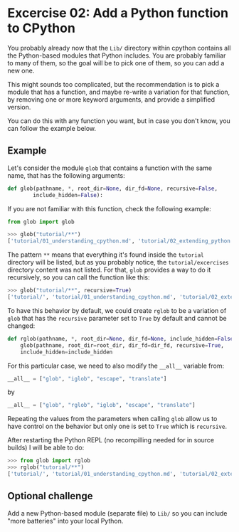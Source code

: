# Excercise 02: Add a Python function to CPython

You probably already now that the `Lib/` directory within cpython contains all
the Python-based modules that Python includes. You are probably familiar to
many of them, so the goal will be to pick one of them, so you can add a new
one.

This might sounds too complicated, but the recommendation is to pick a module
that has a function, and maybe re-write a variation for that function, by
removing one or more keyword arguments, and provide a simplified version.

You can do this with any function you want, but in case you don't know,
you can follow the example below.

## Example

Let's consider the module `glob` that contains a function with the
same name, that has the following arguments:

```py
def glob(pathname, *, root_dir=None, dir_fd=None, recursive=False,
        include_hidden=False):
```

If you are not familiar with this function, check the following example:

```py
from glob import glob

>>> glob("tutorial/**")
['tutorial/01_understanding_cpython.md', 'tutorial/02_extending_python.md', 'tutorial/excercises', 'tutorial/00_setup.md']
```

The pattern `**` means that everything it's found inside the `tutorial`
directory will be listed, but as you probably notice, the `tutorial/excercises`
directory content was not listed. For that, `glob` provides a way to do it
recursively, so you can call the function like this:

```py
>>> glob("tutorial/**", recursive=True)
['tutorial/', 'tutorial/01_understanding_cpython.md', 'tutorial/02_extending_python.md', 'tutorial/excercises', 'tutorial/excercises/07_helloworld_zig.md', 'tutorial/excercises/03_add_c_function.md', 'tutorial/excercises/01_compile_cpython.md', 'tutorial/excercises/04_add_container_method.md', 'tutorial/excercises/00_compile_cprogram.md', 'tutorial/excercises/02_add_python_function.md', 'tutorial/excercises/05_add_grammar_alias.md', 'tutorial/excercises/10_rewrite_python_functionality.md', 'tutorial/excercises/06_helloworld_c.md', 'tutorial/excercises/09_module_with_functions.md', 'tutorial/excercises/08_helloworld_rust.md', 'tutorial/00_setup.md']
```

To have this behavior by default, we could create `rglob` to be a variation of
`glob` that has the `recursive` parameter set to `True` by default and cannot
be changed:

```py
def rglob(pathname, *, root_dir=None, dir_fd=None, include_hidden=False):
    glob(pathname, root_dir=root_dir, dir_fd=dir_fd, recursive=True,
    include_hidden=include_hidden
```

For this particular case, we need to also modify the `__all__` variable
from:
```py
__all__ = ["glob", "iglob", "escape", "translate"]
```
by
```py
__all__ = ["glob", "rglob", "iglob", "escape", "translate"]
```

Repeating the values from the parameters when calling `glob` allow us to have
control on the behavior but only one is set to `True` which is `recursive`.

After restarting the Python REPL (no recompilling needed for in source builds) I will be able to do:

```py
>>> from glob import rglob
>>> rglob("tutorial/**")
['tutorial/', 'tutorial/01_understanding_cpython.md', 'tutorial/02_extending_python.md', 'tutorial/excercises', 'tutorial/excercises/07_helloworld_zig.md', 'tutorial/excercises/03_add_c_function.md', 'tutorial/excercises/01_compile_cpython.md', 'tutorial/excercises/04_add_container_method.md', 'tutorial/excercises/00_compile_cprogram.md', 'tutorial/excercises/02_add_python_function.md', 'tutorial/excercises/05_add_grammar_alias.md', 'tutorial/excercises/10_rewrite_python_functionality.md', 'tutorial/excercises/06_helloworld_c.md', 'tutorial/excercises/09_module_with_functions.md', 'tutorial/excercises/08_helloworld_rust.md', 'tutorial/00_setup.md']

```

## Optional challenge

Add a new Python-based module (separate file) to `Lib/` so you can include
"more batteries" into your local Python.
